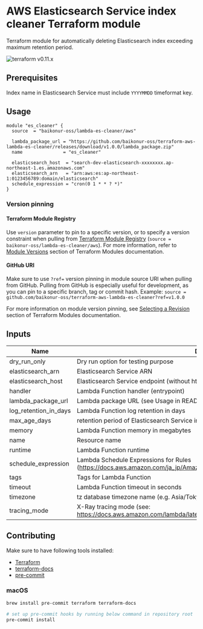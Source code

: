 # AWS Elasticsearch Service index cleaner Terraform module

Terraform module for automatically deleting Elasticsearch index exceeding maximum retention period.

![terraform v0.11.x](https://img.shields.io/badge/terraform-v0.11.x-brightgreen.svg)

## Prerequisites

Index name in Elasticsearch Service must include `YYYYMMDD` timeformat key.

## Usage

```HCL
module "es_cleaner" {
  source  = "baikonur-oss/lambda-es-cleaner/aws"

  lambda_package_url = "https://github.com/baikonur-oss/terraform-aws-lambda-es-cleaner/releases/download/v1.0.0/lambda_package.zip"
  name               = "es_cleaner"

  elasticsearch_host  = "search-dev-elasticsearch-xxxxxxxx.ap-northeast-1.es.amazonaws.com"
  elasticsearch_arn   = "arn:aws:es:ap-northeast-1:0123456789:domain/elasticsearch"
  schedule_expression = "cron(0 1 * * ? *)"
}
```

### Version pinning
#### Terraform Module Registry
Use `version` parameter to pin to a specific version, or to specify a version constraint when pulling from [Terraform Module Registry](https://registry.terraform.io) (`source = baikonur-oss/lambda-es-cleaner/aws`).
For more information, refer to [Module Versions](https://www.terraform.io/docs/configuration/modules.html#module-versions) section of Terraform Modules documentation.

#### GitHub URI
Make sure to use `?ref=` version pinning in module source URI when pulling from GitHub.
Pulling from GitHub is especially useful for development, as you can pin to a specific branch, tag or commit hash.
Example: `source = github.com/baikonur-oss/terraform-aws-lambda-es-cleaner?ref=v1.0.0`

For more information on module version pinning, see [Selecting a Revision](https://www.terraform.io/docs/modules/sources.html#selecting-a-revision) section of Terraform Modules documentation.


<!-- Documentation below is generated by pre-commit, do not overwrite manually -->
<!-- BEGINNING OF PRE-COMMIT-TERRAFORM DOCS HOOK -->
## Inputs

| Name | Description | Type | Default | Required |
|------|-------------|:----:|:-----:|:-----:|
| dry\_run\_only | Dry run option for testing purpose | string | `"false"` | no |
| elasticsearch\_arn | Elasticsearch Service ARN | string | n/a | yes |
| elasticsearch\_host | Elasticsearch Service endpoint (without https://) | string | n/a | yes |
| handler | Lambda Function handler (entrypoint) | string | `"main.handler"` | no |
| lambda\_package\_url | Lambda package URL (see Usage in README) | string | n/a | yes |
| log\_retention\_in\_days | Lambda Function log retention in days | string | `"30"` | no |
| max\_age\_days | retention period of Elasticsearch Service index (days). Older indexes will be removed. | string | `"60"` | no |
| memory | Lambda Function memory in megabytes | string | `"256"` | no |
| name | Resource name | string | n/a | yes |
| runtime | Lambda Function runtime | string | `"python3.7"` | no |
| schedule\_expression | Lambda Schedule Expressions for Rules (https://docs.aws.amazon.com/ja_jp/AmazonCloudWatch/latest/events/ScheduledEvents.html) | string | n/a | yes |
| tags | Tags for Lambda Function | map | `<map>` | no |
| timeout | Lambda Function timeout in seconds | string | `"60"` | no |
| timezone | tz database timezone name (e.g. Asia/Tokyo) | string | `"UTC"` | no |
| tracing\_mode | X-Ray tracing mode (see: https://docs.aws.amazon.com/lambda/latest/dg/API_TracingConfig.html ) | string | `"PassThrough"` | no |

<!-- END OF PRE-COMMIT-TERRAFORM DOCS HOOK -->

## Contributing

Make sure to have following tools installed:
- [Terraform](https://www.terraform.io/)
- [terraform-docs](https://github.com/segmentio/terraform-docs)
- [pre-commit](https://pre-commit.com/)

### macOS
```bash
brew install pre-commit terraform terraform-docs

# set up pre-commit hooks by running below command in repository root
pre-commit install
```
